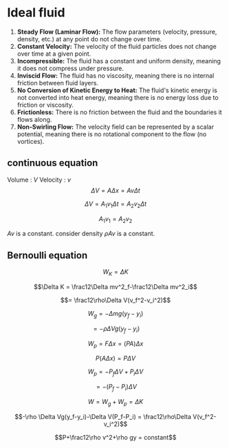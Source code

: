# Ideal fluid

1. **Steady Flow (Laminar Flow):** The flow parameters (velocity, pressure, density, etc.) at any point do not change over time.
2. **Constant Velocity:** The velocity of the fluid particles does not change over time at a given point.
3. **Incompressible:** The fluid has a constant and uniform density, meaning it does not compress under pressure.
4. **Inviscid Flow:** The fluid has no viscosity, meaning there is no internal friction between fluid layers.
5. **No Conversion of Kinetic Energy to Heat:** The fluid's kinetic energy is not converted into heat energy, meaning there is no energy loss due to friction or viscosity.
6. **Frictionless:** There is no friction between the fluid and the boundaries it flows along.
7. **Non-Swirling Flow:** The velocity field can be represented by a scalar potential, meaning there is no rotational component to the flow (no vortices).

## continuous equation

Volume : $V$
Velocity : $v$
$$\Delta V = A\Delta x = Av\Delta t$$

$$\Delta V = A_1v_1\Delta t = A_2v_2\Delta t$$

$$A_1v_1 = A_2v_2$$

$Av$ is a constant. consider density $\rho Av$ is a constant.

## Bernoulli equation

$$W_K = \Delta K$$

$$\Delta K = \frac12\Delta mv^2_f-\frac12\Delta mv^2_i$$

$$= \frac12\rho\Delta V(v_f^2-v_i^2)$$

$$W_g = -\Delta mg(y_f-y_i)$$

$$= -\rho\Delta Vg(y_f-y_i)$$

$$W_p = F\Delta x = (PA)\Delta x$$

$$P(A\Delta x) = P\Delta V$$

$$W_p = -P_f\Delta V+P_i\Delta V$$

$$=-(P_f-P_i)\Delta V$$

$$W=  W_g+W_p = \Delta K$$

$$-\rho \Delta Vg(y_f-y_i)-\Delta V(P_f-P_i) = \frac12\rho\Delta V(v_f^2-v_i^2)$$

$$P+\frac12\rho v^2+\rho gy = constant$$
